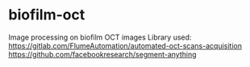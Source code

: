 # biofilm-oct
Image processing on biofilm OCT images
Library used:
https://gitlab.com/FlumeAutomation/automated-oct-scans-acquisition
https://github.com/facebookresearch/segment-anything
